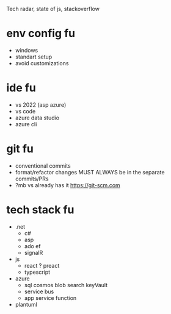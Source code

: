 Tech radar, state of js, stackoverflow


# env config fu
* windows
* standart setup
* avoid customizations

# ide fu
* vs 2022 (asp azure) 
* vs code
* azure data studio
* azure cli

# git fu
* conventional commits
* format/refactor changes MUST ALWAYS be in the separate commits/PRs
* ?mb vs already has it https://git-scm.com

# tech stack fu
* .net
  * c#
  * asp
  * ado ef
  * signalR
* js
  * react ? preact 
  * typescript
* azure
  * sql cosmos blob search keyVault
  * service bus
  * app service function
* plantuml

